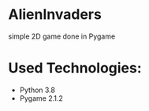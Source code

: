 # AlienInvaders
simple 2D game done in Pygame

# Used Technologies:
- Python 3.8
- Pygame 2.1.2








